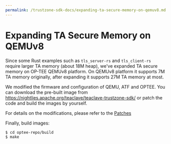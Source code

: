 ```yaml
---
permalink: /trustzone-sdk-docs/expanding-ta-secure-memory-on-qemuv8.md
---
```


# Expanding TA Secure Memory on QEMUv8

Since some Rust examples such as `tls_server-rs` and `tls_client-rs`  require
larger TA memory (about 18M heap), we've expanded TA secure memory on OP-TEE
QEMUv8 platform. On QEMUv8 platform it supports 7M TA memory originally, after
expanding it supports 27M TA memory at most.

We modified the firmware and configuration of QEMU, ATF and OPTEE. You can
download the pre-built image from
https://nightlies.apache.org/teaclave/teaclave-trustzone-sdk/ or patch the code
and build the images by yourself.

For details on the modifications, please refer to the 
[Patches](https://github.com/apache/teaclave-trustzone-sdk/.patches/test_qemu/README.md)

Finally, build images:

```
$ cd optee-repo/build
$ make
```
